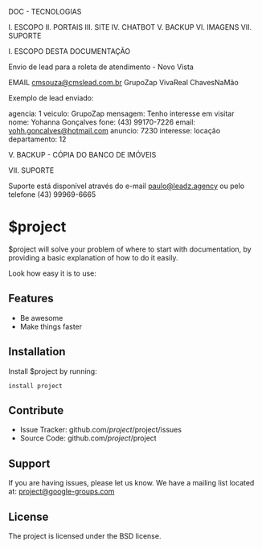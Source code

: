 DOC - TECNOLOGIAS

  I. ESCOPO
 II. PORTAIS
III. SITE
 IV. CHATBOT
  V. BACKUP
 VI. IMAGENS
VII. SUPORTE

I. ESCOPO DESTA DOCUMENTAÇÃO




Envio de lead para a roleta de atendimento - Novo Vista

EMAIL cmsouza@cmslead.com.br
GrupoZap
VivaReal
ChavesNaMão

Exemplo de lead enviado:

agencia: 1
veiculo: GrupoZap
mensagem:  Tenho interesse em visitar  
nome: Yohanna Gonçalves
fone: (43) 99170-7226
email: yohh.goncalves@hotmail.com
anuncio: 7230
interesse: locação
departamento: 12


V. BACKUP - CÓPIA DO BANCO DE IMÓVEIS

VII. SUPORTE

Suporte está disponível através do e-mail paulo@leadz.agency ou pelo telefone (43) 99969-6665





$project
========

$project will solve your problem of where to start with documentation,
by providing a basic explanation of how to do it easily.

Look how easy it is to use:

Features
--------

- Be awesome
- Make things faster

Installation
------------

Install $project by running:

    install project

Contribute
----------

- Issue Tracker: github.com/$project/$project/issues
- Source Code: github.com/$project/$project

Support
-------

If you are having issues, please let us know.
We have a mailing list located at: project@google-groups.com

License
-------

The project is licensed under the BSD license.